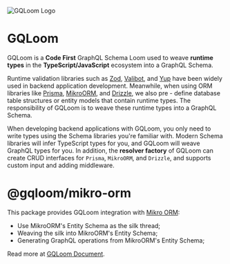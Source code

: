 ![GQLoom Logo](https://github.com/modevol-com/gqloom/blob/main/gqloom.svg?raw=true)

# GQLoom

GQLoom is a **Code First** GraphQL Schema Loom used to weave **runtime types** in the **TypeScript/JavaScript** ecosystem into a GraphQL Schema.

Runtime validation libraries such as [Zod](https://zod.dev/), [Valibot](https://valibot.dev/), and [Yup](https://github.com/jquense/yup) have been widely used in backend application development. Meanwhile, when using ORM libraries like [Prisma](https://www.prisma.io/), [MikroORM](https://mikro-orm.io/), and [Drizzle](https://orm.drizzle.team/), we also pre - define database table structures or entity models that contain runtime types.
The responsibility of GQLoom is to weave these runtime types into a GraphQL Schema.

When developing backend applications with GQLoom, you only need to write types using the Schema libraries you're familiar with. Modern Schema libraries will infer TypeScript types for you, and GQLoom will weave GraphQL types for you.
In addition, the **resolver factory** of GQLoom can create CRUD interfaces for `Prisma`, `MikroORM`, and `Drizzle`, and supports custom input and adding middleware.

# @gqloom/mikro-orm

This package provides GQLoom integration with [Mikro ORM](https://mikro-orm.io/):

- Use MikroORM's Entity Schema as the silk thread;
- Weaving the silk into MikroORM's Entity Schema;
- Generating GraphQL operations from MikroORM's Entity Schema;

Read more at [GQLoom Document](https://gqloom.dev/docs/schema/mikro-orm).
